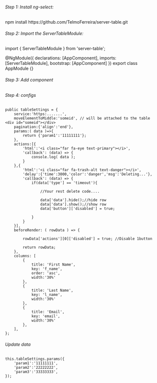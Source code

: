 <h6>Step 1: Install ng-select:</h6>
npm install https://github.com/TelmoFerreira/server-table.git

<h6>Step 2: Import the ServerTableModule:</h6>
import { ServerTableModule } 				from 'server-table';

@NgModule({
  declarations: [AppComponent],
  imports: [ServerTableModule],
  bootstrap: [AppComponent]
})
export class AppModule {}

<h6>Step 3: Add component</h6>
	<serverTable [settings]="tableSettings"></serverTable>  
<h6>Step 4: configs</h6>	

	public tableSettings = {
		service:'https:.......',    
		moveElementToMiddle:'someid', // will be attached to the table <div id="someid"></div>
		pagination:{'align':'end'},  
		params:( data )=>{
			return {'param1':'11111111'};
		},
		actions:[{
			'html':'<i class="far fa-eye text-primary"></i>',
			'callback': (data) => {
				console.log( data );
			}
		},{
			'html':'<i class="far fa-trash-alt text-danger"></i>',
			'delay':{'time':3000,'color':'danger','msg':'Deleting...'},
			'callback': (data) => {
				if(data['type'] == 'timeout'){
						
					//Your rest delete code....
						
					data['data'].hide();//hide row
					data['data'].show();//show row
					data['button']['disabled'] = true; 
							
				}
			}
		}],
		beforeRender: ( rowData ) => {
		
			rowData['actions'][0]['disabled'] = true; //Disable 1button  
		
			return rowData;
		},
		columns: [
			{
				title: 'First Name',
				key: 'f_name',
				order: 'asc',
				width:'30%'
			},
			{
				title: 'Last Name',
				key: 'l_name',
				width:'30%'
			},
			{
				title: 'Email',
				key: 'email',
				width:'30%'
			},
		],
	};

<h6>Update data</h6>
	
	
	this.tableSettings.params({
		'param1':'11111111',
		'param2':'22222222',
		'param3':'33333333',
	});
